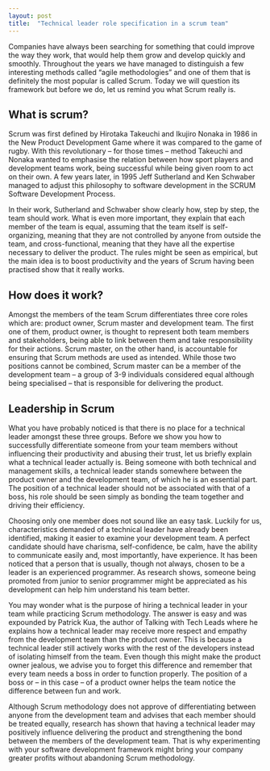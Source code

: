 ```yaml
---
layout: post
title:  "Technical leader role specification in a scrum team"
---
```


Companies have always been searching for something that could improve the way they work, that would help them grow and develop quickly and smoothly. Throughout the years we have managed to distinguish a few interesting methods called “agile methodologies” and one of them that is definitely the most popular is called Scrum. Today we will question its framework but before we do, let us remind you what Scrum really is.
 
## What is scrum?
Scrum was first defined by Hirotaka Takeuchi and Ikujiro Nonaka in 1986 in the New Product Development Game where it was compared to the game of rugby. With this revolutionary – for those times – method Takeuchi and Nonaka wanted to emphasise the relation between how sport players and development teams work, being successful while being given room to act on their own. A few years later, in 1995 Jeff Sutherland and Ken Schwaber managed to adjust this philosophy to software development in the SCRUM Software Development Process.

In their work, Sutherland and Schwaber show clearly how, step by step, the team should work. What is even more important, they explain that each member of the team is equal, assuming that the team itself is self-organizing, meaning that they are not controlled by anyone from outside the team, and cross-functional, meaning that they have all the expertise necessary to deliver the product. The rules might be seen as empirical, but the main idea is to boost productivity and the years of Scrum having been practised show that it really works.
 
## How does it work?
Amongst the members of the team Scrum differentiates three core roles which are: product owner, Scrum master and development team. The first one of them, product owner, is thought to represent both team members and stakeholders, being able to link between them and take responsibility for their actions. Scrum master, on the other hand, is accountable for ensuring that Scrum methods are used as intended. While those two positions cannot be combined, Scrum master can be a member of the development team – a group of 3-9 individuals considered equal although being specialised – that is responsible for delivering the product.
 
## Leadership in Scrum
What you have probably noticed is that there is no place for a technical leader amongst these three groups. Before we show you how to successfully differentiate someone from your team members without influencing their productivity and abusing their trust, let us briefly explain what a technical leader actually is. Being someone with both technical and management skills, a technical leader stands somewhere between the product owner and the development team, of which he is an essential part. The position of a technical leader should not be associated with that of a boss, his role should be seen simply as bonding the team together and driving their efficiency.

Choosing only one member does not sound like an easy task. Luckily for us, characteristics demanded of a technical leader have already been identified, making it easier to examine your development team. A perfect candidate should have charisma, self-confidence, be calm, have the ability to communicate easily and, most importantly, have experience. It has been noticed that a person that is usually, though not always, chosen to be a leader is an experienced programmer. As research shows, someone being promoted from junior to senior programmer might be appreciated as his development can help him understand his team better.

You may wonder what is the purpose of hiring a technical leader in your team while practicing Scrum methodology. The answer is easy and was expounded by Patrick Kua, the author of Talking with Tech Leads where he explains how a technical leader may receive more respect and empathy from the development team than the product owner. This is because a technical leader still actively works with the rest of the developers instead of isolating himself from the team. Even though this might make the product owner jealous, we advise you to forget this difference and remember that every team needs a boss in order to function properly. The position of a boss or – in this case – of a product owner helps the team notice the difference between fun and work.

Although Scrum methodology does not approve of differentiating between anyone from the development team and advises that each member should be treated equally, research has shown that having a technical leader may positively influence delivering the product and strengthening the bond between the members of the development team. That is why experimenting with your software development framework might bring your company greater profits without abandoning Scrum methodology.

